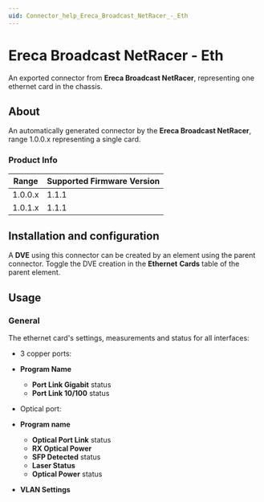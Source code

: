 ```yaml
---
uid: Connector_help_Ereca_Broadcast_NetRacer_-_Eth
---
```


# Ereca Broadcast NetRacer - Eth

An exported connector from **Ereca Broadcast NetRacer**, representing one ethernet card in the chassis.

## About

An automatically generated connector by the **Ereca Broadcast NetRacer**, range 1.0.0.x representing a single card.

### Product Info

| Range | Supported Firmware Version |
|------------------|-----------------------------|
| 1.0.0.x          | 1.1.1                       |
| 1.0.1.x          | 1.1.1                       |

## Installation and configuration

A **DVE** using this connector can be created by an element using the parent connector. Toggle the DVE creation in the **Ethernet** **Cards** table of the parent element.

## Usage

### General

The ethernet card's settings, measurements and status for all interfaces:

- 3 copper ports:

- **Program Name**
  - **Port Link Gigabit** status
  - **Port Link 10/100** status

- Optical port:

- **Program name**
  - **Optical Port Link** status
  - **RX Optical Power**
  - **SFP Detected** status
  - **Laser Status**
  - **Optical Power** status

- **VLAN Settings**
